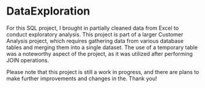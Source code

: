 # DataExploration

For this SQL project, I brought in partially cleaned data from Excel to conduct exploratory analysis. 
This project is part of a larger Customer Analysis project, which requires gathering data from various database tables and merging them into a single dataset. 
The use of a temporary table was a noteworthy aspect of the project, as it was utilized after performing JOIN operations.

Please note that this project is still a work in progress, and there are plans to make further improvements and changes in the. 
Thank you!
